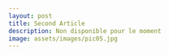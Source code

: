 ```yaml
---
layout: post
title: Second Article
description: Non disponible pour le moment
image: assets/images/pic05.jpg
---
```

